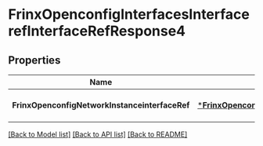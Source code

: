 # FrinxOpenconfigInterfacesInterfacerefInterfaceRefResponse4

## Properties
Name | Type | Description | Notes
------------ | ------------- | ------------- | -------------
**FrinxOpenconfigNetworkInstanceinterfaceRef** | [***FrinxOpenconfigInterfacesInterfacerefInterfaceRef**](frinx.openconfig.interfaces.interfaceref.InterfaceRef.md) |  | [optional] [default to null]

[[Back to Model list]](../README.md#documentation-for-models) [[Back to API list]](../README.md#documentation-for-api-endpoints) [[Back to README]](../README.md)



